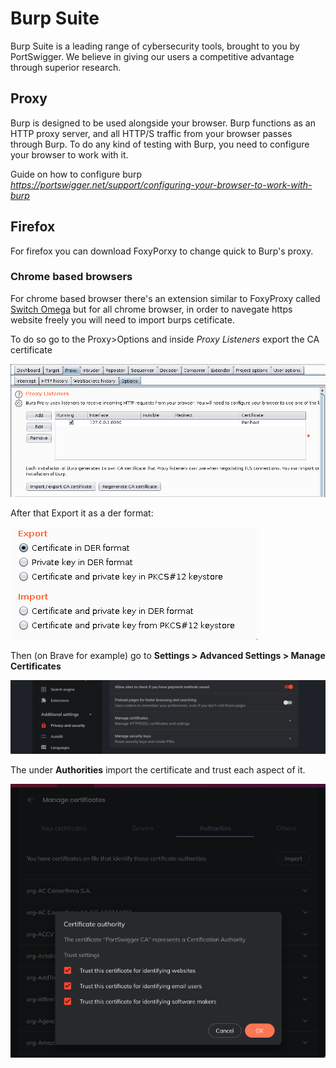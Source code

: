 # Burp Suite

Burp Suite is a leading range of cybersecurity tools, brought to you by PortSwigger. We believe in giving our users a competitive advantage through superior research.



## Proxy

Burp is designed to be used alongside your browser. Burp functions as an HTTP proxy server, and all HTTP/S traffic from your browser passes through Burp. To do any kind of testing with Burp, you need to configure your browser to work with it.

Guide on how to configure burp *https://portswigger.net/support/configuring-your-browser-to-work-with-burp*



## Firefox

For firefox you can download FoxyPorxy to change quick to Burp's proxy.

### Chrome based browsers

For chrome based browser there's an extension similar to FoxyProxy called [Switch Omega](https://chrome.google.com/webstore/detail/proxy-switchyomega/padekgcemlokbadohgkifijomclgjgif) but for all chrome browser, in order to navegate https website freely you will need to import burps cetificate.

To do so go to the Proxy>Options and inside *Proxy Listeners* export the CA certificate

![image-20200502143757794](Burpsuite.assets/image-20200502143757794.png)



After that Export it as a der format:

![image-20200502144111307](Burpsuite.assets/image-20200502144111307.png)

Then (on Brave for example) go to **Settings > Advanced Settings > Manage Certificates**

![image-20200502144050796](Burpsuite.assets/image-20200502144050796.png)

The under **Authorities** import  the certificate and trust each aspect of it.

![image-20200502144212387](Burpsuite.assets/image-20200502144212387.png)